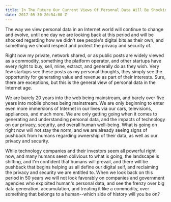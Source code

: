 ```yaml
---
title: In The Future Our Current Views Of Personal Data Will Be Shocking
date: 2017-05-30 20:54:00 Z
---
```


The way we view personal data in an Internet world will continue to change and evolve, until one day we are looking back at this period and will be shocked regarding how we didn't see people's digital bits as their own, and something we should respect and protect the privacy and security of.

Right now my private, network shared, or as public posts are widely viewed as a commodity, something the platform operator, and other startups have every right to buy, sell, mine, extract, and generally do as they wish. Very few startups see these posts as my personal thoughts, they simply see the opportunity for generating value and revenue as part of their interests. Sure, there are exceptions, but this is the general view of personal data in the Internet age.

We are barely 20 years into the web being mainstream, and barely over five years into mobile phones being mainstream. We are only beginning to enter even more immersions of Internet in our lives via our cars, televisions, appliances, and much more. We are only getting going when it comes to generating and understanding personal data, and the impacts of technology on our privacy, security, and overall human well-being. What is going on right now will not stay the norm, and we are already seeing signs of pushback from humans regarding ownership of their data, as well as our privacy and security.

While technology companies and their investors seem all powerful right now, and many humans seem oblivious to what is going, the landscape is shifting, and I'm confident that humans will prevail, and there will be pushback that begins helping us all define our digital self, and reclaiming the privacy and security we are entitled to. When we look back on this period in 50 years we will not look favorably on companies and government agencies who exploited human's personal data, and see the frenzy over big data generation, accumulation, and treating it like a commodity, over something that belongs to a human--which side of history will you be on?